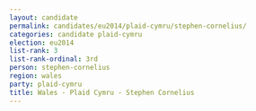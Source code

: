 ```yaml
---
layout: candidate
permalink: candidates/eu2014/plaid-cymru/stephen-cornelius/
categories: candidate plaid-cymru
election: eu2014
list-rank: 3
list-rank-ordinal: 3rd
person: stephen-cornelius
region: wales
party: plaid-cymru
title: Wales - Plaid Cymru - Stephen Cornelius
---
```

